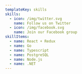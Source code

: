 ```yaml
---
templateKey: skills
skills:
  - icon: /img/twitter.svg
    name: Follow us on Twitter
  - icon: /img/facebook.svg
    name: Join our Facebook group
skillItems:
  - name: React + Redux
  - name: Go
  - name: Typescript
  - name: PostgreSQL
  - name: Node.js
  - name: .NET
---
```

